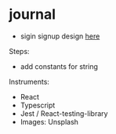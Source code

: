 # journal

- sigin signup design [here](https://dribbble.com/shots/16705889-Login-Sign-up-AW-Universal-Page)

Steps:

- add constants for string

Instruments:

- React
- Typescript
- Jest / React-testing-library
- Images: Unsplash
